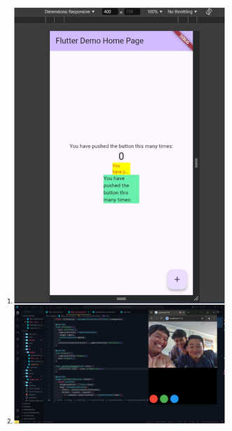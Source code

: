 1. ![Alt text](<Gambar WhatsApp 2024-11-04 pukul 16.04.36_b9081409.jpg>)
2. ![Alt text](<Screenshot (1604).png>)